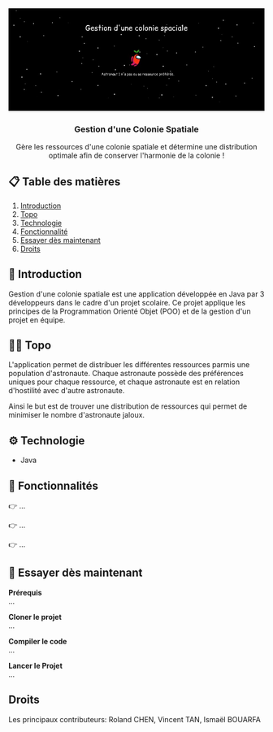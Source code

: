 <div align="center">
  <img src="https://github.com/20centan/ProjetPAA/blob/main/Projet_PAA/public/banner.png" alt="Bannière du projet">
<h3>Gestion d'une Colonie Spatiale</h3>
<p>Gère les ressources d'une colonie spatiale et détermine une distribution optimale afin de conserver l'harmonie de la colonie !</p>
</div>

## 📋 Table des matières
1. [Introduction](#introduction)
2. [Topo](#topo)
3. [Technologie](#technologie)
4. [Fonctionnalité](#fonctionnalité)
5. [Essayer dès maintenant](#essaie)
6. [Droits](#droits)
   
## <a name="introduction">🤖 Introduction<a/> 
Gestion d'une colonie spatiale est une application développée en Java par 3 développeurs dans le cadre d'un projet scolaire. Ce projet applique les principes de la Programmation Orienté Objet (POO) et de la gestion d'un projet en équipe.

## <a name="topo">🧑‍🚀 Topo<a/> 
L'application permet de distribuer les différentes ressources parmis une population d'astronaute. Chaque astronaute possède des préférences uniques pour chaque ressource, et chaque astronaute est en relation d'hostilité avec d'autre astronaute. 

Ainsi le but est de trouver une distribution de ressources qui permet de minimiser le nombre d'astronaute jaloux.

## <a name="technologie">⚙️ Technologie<a/> 
- Java

## <a name="fonctionnalité">🔋 Fonctionnalités<a/> 
👉 ... <br>

👉 ... <br>

👉 ... 

## <a name="essaie">🤸 Essayer dès maintenant<a/> 
**Prérequis**<br>
...

**Cloner le projet**<br>
...

**Compiler le code**<br>
...

**Lancer le Projet**<br>
...

## Droits
Les principaux contributeurs: Roland CHEN, Vincent TAN, Ismaël BOUARFA
